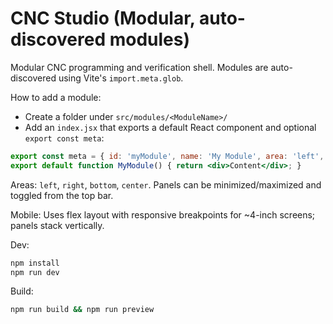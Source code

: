 # CNC Studio (Modular, auto-discovered modules)

Modular CNC programming and verification shell. Modules are auto-discovered using Vite's `import.meta.glob`.

How to add a module:
- Create a folder under `src/modules/<ModuleName>/`
- Add an `index.jsx` that exports a default React component and optional `export const meta`:

```jsx
export const meta = { id: 'myModule', name: 'My Module', area: 'left', order: 10, icon: '🧩' };
export default function MyModule() { return <div>Content</div>; }
```

Areas: `left`, `right`, `bottom`, `center`. Panels can be minimized/maximized and toggled from the top bar.

Mobile: Uses flex layout with responsive breakpoints for ~4-inch screens; panels stack vertically.

Dev:
```bash
npm install
npm run dev
```

Build:
```bash
npm run build && npm run preview
```
